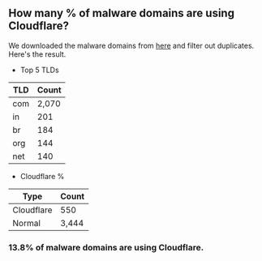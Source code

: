 ## How many % of malware domains are using Cloudflare?


We downloaded the malware domains from [here](https://urlhaus.abuse.ch) and filter out duplicates.
Here's the result.


[//]: # (start replacement)


- Top 5 TLDs

| TLD | Count |
| --- | --- |
| com | 2,070 |
| in | 201 |
| br | 184 |
| org | 144 |
| net | 140 |


- Cloudflare %

| Type | Count |
| --- | --- |
| Cloudflare | 550 |
| Normal | 3,444 |


### 13.8% of malware domains are using Cloudflare.